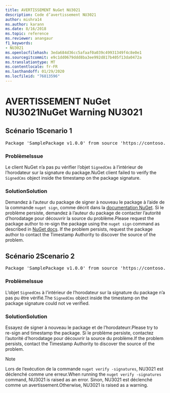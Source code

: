 ```yaml
---
title: AVERTISSEMENT NuGet NU3021
description: Code d’avertissement NU3021
author: mishra14
ms.author: karann
ms.date: 8/16/2018
ms.topic: reference
ms.reviewer: anangaur
f1_keywords:
- NU3021
ms.openlocfilehash: 3eda684d36cc5afaaf0a039c49931349f4c8e0e1
ms.sourcegitcommit: e9c1dd0679ddd8ba3ee992d817b405f13da0472a
ms.translationtype: MT
ms.contentlocale: fr-FR
ms.lasthandoff: 01/29/2020
ms.locfileid: "76813596"
---
```

# <a name="nuget-warning-nu3021"></a><span data-ttu-id="a3bb4-103">AVERTISSEMENT NuGet NU3021</span><span class="sxs-lookup"><span data-stu-id="a3bb4-103">NuGet Warning NU3021</span></span>

## <a name="scenario-1"></a><span data-ttu-id="a3bb4-104">Scénario 1</span><span class="sxs-lookup"><span data-stu-id="a3bb4-104">Scenario 1</span></span>

<pre>Package 'SamplePackage v1.0.0' from source 'https://contoso.com/index.json': The primary signature's timestamp signature validation failed.</pre>

### <a name="issue"></a><span data-ttu-id="a3bb4-105">Problème</span><span class="sxs-lookup"><span data-stu-id="a3bb4-105">Issue</span></span>

<span data-ttu-id="a3bb4-106">Le client NuGet n’a pas pu vérifier l’objet `SignedCms` à l’intérieur de l’horodateur sur la signature du package.</span><span class="sxs-lookup"><span data-stu-id="a3bb4-106">NuGet client failed to verify the `SignedCms` object inside the timestamp on the package signature.</span></span>


### <a name="solution"></a><span data-ttu-id="a3bb4-107">Solution</span><span class="sxs-lookup"><span data-stu-id="a3bb4-107">Solution</span></span>

<span data-ttu-id="a3bb4-108">Demandez à l’auteur du package de signer à nouveau le package à l’aide de la commande `nuget sign`, comme décrit dans la [documentation NuGet](../../create-packages/sign-a-package.md). Si le problème persiste, demandez à l’auteur du package de contacter l’autorité d’horodatage pour découvrir la source du problème.</span><span class="sxs-lookup"><span data-stu-id="a3bb4-108">Please request the package author to re-sign the package using the `nuget sign` command as described in [NuGet docs](../../create-packages/sign-a-package.md). If the problem persists, request the package author to contact the Timestamp Authority to discover the source of the problem.</span></span>



## <a name="scenario-2"></a><span data-ttu-id="a3bb4-109">Scénario 2</span><span class="sxs-lookup"><span data-stu-id="a3bb4-109">Scenario 2</span></span>

<pre>Package 'SamplePackage v1.0.0' from source 'https://contoso.com/index.json': The timestamp signature validation failed.</pre>

### <a name="issue"></a><span data-ttu-id="a3bb4-110">Problème</span><span class="sxs-lookup"><span data-stu-id="a3bb4-110">Issue</span></span>

<span data-ttu-id="a3bb4-111">L’objet `SignedCms` à l’intérieur de l’horodateur sur la signature du package n’a pas pu être vérifié.</span><span class="sxs-lookup"><span data-stu-id="a3bb4-111">The `SignedCms` object inside the timestamp on the package signature could not ve verified.</span></span>


### <a name="solution"></a><span data-ttu-id="a3bb4-112">Solution</span><span class="sxs-lookup"><span data-stu-id="a3bb4-112">Solution</span></span>

<span data-ttu-id="a3bb4-113">Essayez de signer à nouveau le package et de l’horodateurr.</span><span class="sxs-lookup"><span data-stu-id="a3bb4-113">Please try to re-sign and timestamp the package.</span></span> <span data-ttu-id="a3bb4-114">Si le problème persiste, contactez l’autorité d’horodatage pour découvrir la source du problème.</span><span class="sxs-lookup"><span data-stu-id="a3bb4-114">If the problem persists, contact the Timestamp Authority to discover the source of the problem.</span></span>


> [!Note]
> <span data-ttu-id="a3bb4-115">Lors de l’exécution de la commande `nuget verify -signatures`, NU3021 est déclenché comme une erreur.</span><span class="sxs-lookup"><span data-stu-id="a3bb4-115">When running the `nuget verify -signatures` command, NU3021 is raised as an error.</span></span> <span data-ttu-id="a3bb4-116">Sinon, NU3021 est déclenché comme un avertissement.</span><span class="sxs-lookup"><span data-stu-id="a3bb4-116">Otherwise, NU3021 is raised as a warning.</span></span>
